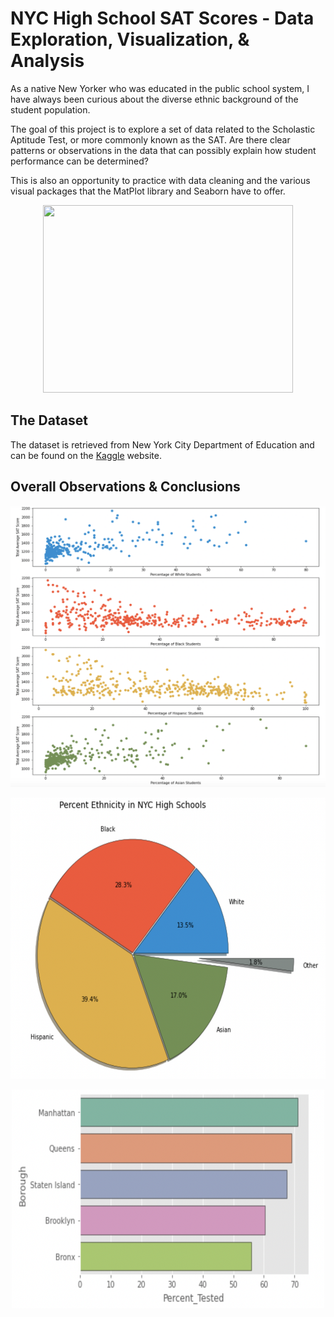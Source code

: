 # NYC High School SAT Scores - Data Exploration, Visualization, & Analysis

As a native New Yorker who was educated in the public school system, I have always been curious about the diverse ethnic background of the student population. 

The goal of this project is to explore a set of data related to the Scholastic Aptitude Test, or more commonly known as the SAT. Are there clear patterns or observations in the data that can possibly explain how student performance can be determined? 

This is also an opportunity to practice with data cleaning and the various visual packages that the MatPlot library and Seaborn have to offer. 

<p align = "center">
  <img src="https://2aih25gkk2pi65s8wfa8kzvi-wpengine.netdna-ssl.com/blog/files/2018/08/shutterstock_1027883017.jpg" width=400 height=300 />

## The Dataset

The dataset is retrieved from New York City Department of Education and can be found on the [Kaggle](https://www.kaggle.com/nycopendata/high-schools) website. 

## Overall Observations & Conclusions 

<p align="center">
  <img src = "https://github.com/eric8395/Eric_Portfolio/blob/main/images/SAT%20Scores.png" width="600" height="450">
  </p>


<p align="center">
  <img src = "https://github.com/eric8395/nycsatscores/blob/main/images/Screen%20Shot%202022-01-01%20at%206.11.41%20PM.png?raw=true" width="600" height="450">
  </p>
  
  
<p align="center">
  <img src = "https://github.com/eric8395/nycsatscores/blob/main/images/Screen%20Shot%202022-01-01%20at%206.13.33%20PM.png?raw=true" width="500" height="350">
  </p>

